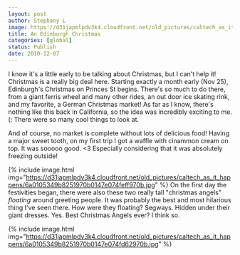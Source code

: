 ```yaml
---
layout: post
author: Stephany L
image: https://d31japmlpdv3k4.cloudfront.net/old_pictures/caltech_as_it_happens/6a0105349b8251970b0148c67e4dc0970c.jpg
title: An Edinburgh Christmas
categories: [global]
status: Publish
date: 2010-12-07
---
```


I know it's a little early to be talking about Christmas, but I can't help it! Christmas is a really big deal here. Starting exactly a month early (Nov 25), Edinburgh's Christmas on Princes St begins. There's so much to do there, from a giant ferris wheel and many other rides, an out door ice skating rink, and my favorite, a German Christmas market! As far as I know, there's nothing like this back in California, so the idea was incredibly exciting to me. (: There were so many cool things to look at.

And of course, no market is complete without lots of delicious food! Having a major sweet tooth, on my first trip I got a waffle with cinammon cream on top. It was sooooo good. &lt;3 Especially considering that it was absolutely freezing outside!


{% include image.html img="https://d31japmlpdv3k4.cloudfront.net/old_pictures/caltech_as_it_happens/6a0105349b8251970b0147e074feff970b.jpg" %}
On the first day the festivities began, there were also these two really tall "christmas angels" *floating* around greeting people. It was probably the best and most hilarious thing I've seen there. How were they floating? Segways. Hidden under their giant dresses. Yes. Best Christmas Angels ever? I think so.


{% include image.html img="https://d31japmlpdv3k4.cloudfront.net/old_pictures/caltech_as_it_happens/6a0105349b8251970b0147e074fd62970b.jpg" %}
